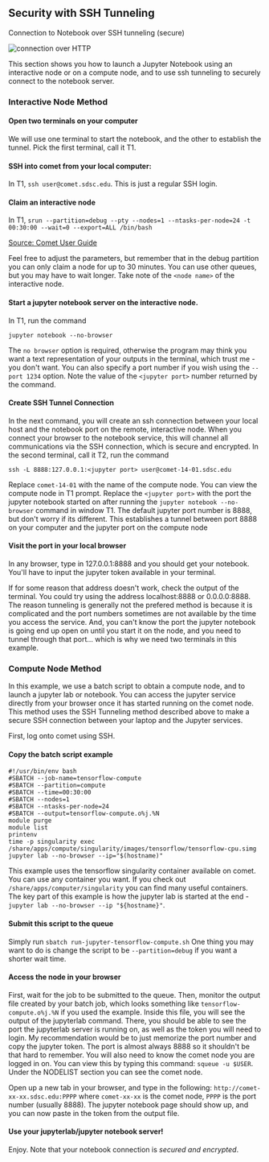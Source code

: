 ## Security with SSH Tunneling
Connection to Notebook over SSH tunneling (secure)

![connection over HTTP](https://github.com/sdsc-hpc-training-org/notebooks-101/blob/master/Docs/images/jupyter-notebook-http-ssh-tunnel.png?raw=true)


This section shows you how to launch a Jupyter Notebook using an interactive node or on a compute node, and to use ssh tunneling to securely connect to the notebook server.

### Interactive Node Method
#### Open two terminals on your computer
We will use one terminal to start the notebook, and the other to establish the tunnel. Pick the first terminal, call it T1.

#### SSH into comet from your local computer:
In T1, `ssh user@comet.sdsc.edu`. This is just a regular SSH login.

#### Claim an interactive node
In T1, `srun --partition=debug --pty --nodes=1 --ntasks-per-node=24 -t 00:30:00 --wait=0 --export=ALL /bin/bash`

[Source: Comet User Guide](https://www.sdsc.edu/support/user_guides/comet.html)

Feel free to adjust the parameters, but remember that in the debug partition you can only claim a node for up to 30 minutes. You can use other queues, but you may have to wait longer. Take note of the `<node name>` of the interactive node.

#### Start a jupyter notebook server on the interactive node.
In T1, run the command
```
jupyter notebook --no-browser
```
The `no browser` option is required, otherwise the program may think you want a text representation of your outputs in the terminal, which trust me - you don't want.  You can also specify a port number if you wish using the `--port 1234` option. Note the value of the `<jupyter port>` number returned by the command.

#### Create SSH Tunnel Connection
In the next command, you will create an ssh connection between your local host and the notebook port on the remote, interactive node. When you connect your browser to the notebook service, this will channel all communications via the SSH connection, which is secure and encrypted.
In the second terminal, call it T2, run the command

```
ssh -L 8888:127.0.0.1:<jupyter port> user@comet-14-01.sdsc.edu
```
Replace `comet-14-01` with the name of the compute node. You can view the compute node in T1 prompt. Replace the `<jupyter port>` with the port the jupyter notebook started on  after running the `jupyter notebook --no-browser` command in window T1. The default jupyter port number is 8888, but don't worry if its different.
This establishes a tunnel between port 8888 on your computer and the jupyter port on the compute node

#### Visit the port in your local browser
In any browser, type in 127.0.0.1:8888 and you should get your notebook. You'll have to input the jupyter token available in your terminal.

If for some reason that address doesn't work, check the output of the terminal. You could try using the address localhost:8888 or 0.0.0.0:8888. The reason tunneling is generally not the prefered method is because it is  complicated and the port numbers sometimes are not available by the time you access the service. And, you can't know the port the jupyter notebook is going end up open on until you start it on the node, and you need to tunnel through that port... which is why we need two terminals in this example.

### Compute Node Method

In this example, we use a batch script to obtain a compute node, and to launch a jupyter lab or notebook. You can access the jupyter service directly from your browser once it has started running on the comet node. This method uses the SSH Tunneling method described above to make a secure SSH connection between your laptop and the Jupyter services.

First, log onto comet using SSH.

#### Copy the batch script example

```
#!/usr/bin/env bash
#SBATCH --job-name=tensorflow-compute
#SBATCH --partition=compute
#SBATCH --time=00:30:00
#SBATCH --nodes=1
#SBATCH --ntasks-per-node=24
#SBATCH --output=tensorflow-compute.o%j.%N
module purge
module list
printenv
time -p singularity exec /share/apps/compute/singularity/images/tensorflow/tensorflow-cpu.simg jupyter lab --no-browser --ip="$(hostname)"
```

This example uses the tensorflow singularity container available on comet. You can use any container you want. If you check out `/share/apps/computer/singularity` you can find many useful containers. The key part of this example is how the jupyter lab is started at the end - `jupyter lab --no-browser --ip "${hostname}"`.

#### Submit this script to the queue
Simply run `sbatch run-jupyter-tensorflow-compute.sh`
One thing you may want to do is change the script to be `--partition=debug` if you want a shorter wait time.

#### Access the node in your browser
First, wait for the job to be submitted to the queue. Then, monitor the output file created by your batch job, which looks something like `tensorflow-compute.o%j.%N` if you used the example. Inside this file, you will see the output of the jupyterlab command. There, you should be able to see the port the jupyterlab server is running on, as well as the token you will need to login. My recommendation would be to just memorize the port number and copy the jupyter token. The port is almost always 8888 so it shouldn't be that hard to remember. You will also need to know the comet node you are logged in on. You can view this by typing this command: `squeue -u $USER`. Under the NODELIST section you can see the comet node.

Open up a new tab in your browser, and type in the following: `http://comet-xx-xx.sdsc.edu:PPPP` where `comet-xx-xx` is the comet node, `PPPP` is the port number (usually 8888). The jupyter notebook page should show up, and you can now paste in the token from the output file.

#### Use your jupyterlab/jupyter notebook server!
Enjoy. Note that your notebook connection is *secured and encrypted*.
